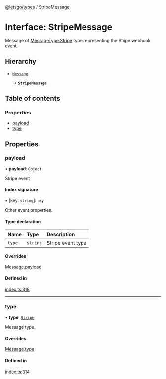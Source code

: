 [@letsgo/types](../README.md) / StripeMessage

# Interface: StripeMessage

Message of [MessageType.Stripe](../enums/MessageType.md#stripe) type representing the Stripe webhook event.

## Hierarchy

- [`Message`](Message.md)

  ↳ **`StripeMessage`**

## Table of contents

### Properties

- [payload](StripeMessage.md#payload)
- [type](StripeMessage.md#type)

## Properties

### payload

• **payload**: `Object`

Stripe event

#### Index signature

▪ [key: `string`]: `any`

Other event properties.

#### Type declaration

| Name | Type | Description |
| :------ | :------ | :------ |
| `type` | `string` | Stripe event type |

#### Overrides

[Message](Message.md).[payload](Message.md#payload)

#### Defined in

[index.ts:318](https://github.com/47chapters/letsgo/blob/06da252/packages/types/src/index.ts#L318)

___

### type

• **type**: [`Stripe`](../enums/MessageType.md#stripe)

Message type.

#### Overrides

[Message](Message.md).[type](Message.md#type)

#### Defined in

[index.ts:314](https://github.com/47chapters/letsgo/blob/06da252/packages/types/src/index.ts#L314)
